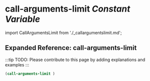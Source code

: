 # **call-arguments-limit** *Constant Variable*

import CallArgumentsLimit from './_callargumentslimit.md';

<CallArgumentsLimit />

## Expanded Reference: call-arguments-limit

:::tip
TODO: Please contribute to this page by adding explanations and examples
:::

```lisp
(call-arguments-limit )
```
